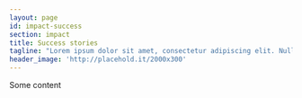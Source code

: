 ```yaml
---
layout: page
id: impact-success
section: impact
title: Success stories
tagline: "Lorem ipsum dolor sit amet, consectetur adipiscing elit. Nulla quam velit, vulputate eu pharetra nec, mattis acda se beid fid le."
header_image: 'http://placehold.it/2000x300'
---
```


Some content

